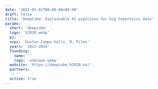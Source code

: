 ```yaml
---
date: '2021-01-01T00:00:00+00:00'
draft: false
title: 'DeepCube: Explainable AI pipelines for big Copernicus data'
params:
  short: 'deepcube'
  logo: 'h2020.webp'
  pi: ''
  uvpi: 'Gustau Camps-Valls, M. Piles'
  years: '2021-2024'
  founding: 
    name: ''
    logo: 'unknown.webp'
  website: 'https://deepcube-h2020.eu/'
  partners: 
   - ''
  active: true
---
```


